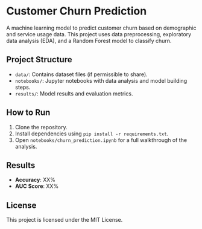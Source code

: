 # Customer Churn Prediction

A machine learning model to predict customer churn based on demographic and service usage data. This project uses data preprocessing, exploratory data analysis (EDA), and a Random Forest model to classify churn.

## Project Structure
- `data/`: Contains dataset files (if permissible to share).
- `notebooks/`: Jupyter notebooks with data analysis and model building steps.
- `results/`: Model results and evaluation metrics.

## How to Run
1. Clone the repository.
2. Install dependencies using `pip install -r requirements.txt`.
3. Open `notebooks/churn_prediction.ipynb` for a full walkthrough of the analysis.

## Results
- **Accuracy**: XX%
- **AUC Score**: XX%

## License
This project is licensed under the MIT License.
